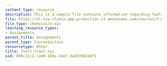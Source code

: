 ```yaml
---
content_type: resource
description: This is a sample file contains information regarding fuel1-trans.xyz.
file: https://ol-ocw-studio-app-production.s3.amazonaws.com/courses/3-021j-introduction-to-modeling-and-simulation-spring-2012/09bc21c2cad01b6a3ee73ad33502e4f1_fuel1-trans.xyz
file_type: chemical/x-xyz
learning_resource_types:
- Assignments
parent_title: Assignments
parent_type: CourseSection
resourcetype: Other
title: fuel1-trans.xyz
uid: 09bc21c2-cad0-1b6a-3ee7-3ad33502e4f1
---
```


